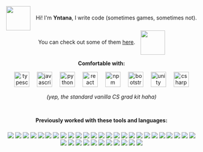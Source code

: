 <p align="center">
  <img src="https://github.com/user-attachments/assets/f620f9ba-5b71-4ef3-be29-5e406e58625e" align="center" width="64" style="vertical-align: middle;" />
  <span style="margin: 0 10px;">
    Hi! I'm <b>Yntana</b>, I write code (sometimes games, sometimes not). 
    You can check out some of them 
    <a href="https://vintana.itch.io/">here</a>.
  </span>
  <img src="https://github.com/user-attachments/assets/d4a9ad0d-c92d-4a6b-8f50-d44df4ec6a96" width="64" align="center" style="vertical-align: middle;" />
</p>

<p align="center"><b>Comfortable with:</b></p>
<div align="center">
  <img src="https://cdn.jsdelivr.net/gh/devicons/devicon/icons/typescript/typescript-original.svg" height="40" alt="typescript logo"  />
  <img width="12" />
  <img src="https://cdn.jsdelivr.net/gh/devicons/devicon/icons/javascript/javascript-original.svg" height="40" alt="javascript logo"  />
  <img width="12" />
  <img src="https://cdn.jsdelivr.net/gh/devicons/devicon/icons/python/python-original.svg" height="40" alt="python logo"  />
  <img width="12" />
  <img src="https://cdn.jsdelivr.net/gh/devicons/devicon/icons/react/react-original.svg" height="40" alt="react logo"  />
  <img width="12" />
  <img src="https://cdn.jsdelivr.net/gh/devicons/devicon/icons/npm/npm-original-wordmark.svg" height="40" alt="npm logo"  />
  <img width="12" />
  <img src="https://cdn.jsdelivr.net/gh/devicons/devicon/icons/bootstrap/bootstrap-original.svg" height="40" alt="bootstrap logo"  />
  <img width="12" />
  <img src="https://cdn.jsdelivr.net/gh/devicons/devicon/icons/unity/unity-original.svg" height="40" alt="unity logo"  />
  <img width="12" />
  <img src="https://cdn.jsdelivr.net/gh/devicons/devicon/icons/csharp/csharp-original.svg" height="40" alt="csharp logo"  />
</div>
<p align="center"><i>(yep, the standard vanilla CS grad kit haha)</i></p>
<br clear="both">

<p align="center"><b>Previously worked with these tools and languages:</b></p>

###
<div align="center">

  <img src="https://img.shields.io/badge/c-%2300599C.svg?style=plastic&logo=c&logoColor=white" />
  <img src="https://img.shields.io/badge/c%23-%23239120.svg?style=plastic&logo=csharp&logoColor=white" />
  <img src="https://img.shields.io/badge/c++-%2300599C.svg?style=plastic&logo=c%2B%2B&logoColor=white" />
  <img src="https://img.shields.io/badge/css3-%231572B6.svg?style=plastic&logo=css3&logoColor=white" />
  <img src="https://img.shields.io/badge/go-%2300ADD8.svg?style=plastic&logo=go&logoColor=white" />
  <img src="https://img.shields.io/badge/html5-%23E34F26.svg?style=plastic&logo=html5&logoColor=white" />
  <img src="https://img.shields.io/badge/java-%23ED8B00.svg?style=plastic&logo=openjdk&logoColor=white" />
  <img src="https://img.shields.io/badge/javascript-%23323330.svg?style=plastic&logo=javascript&logoColor=%23F7DF1E" />
  <img src="https://img.shields.io/badge/php-%23777BB4.svg?style=plastic&logo=php&logoColor=white" />
  <img src="https://img.shields.io/badge/PowerShell-%235391FE.svg?style=plastic&logo=powershell&logoColor=white" />
  <img src="https://img.shields.io/badge/python-3670A0?style=plastic&logo=python&logoColor=ffdd54" />
  <img src="https://img.shields.io/badge/bash_script-%23121011.svg?style=plastic&logo=gnu-bash&logoColor=white" />
  <img src="https://img.shields.io/badge/typescript-%23007ACC.svg?style=plastic&logo=typescript&logoColor=white" />
  <img src="https://img.shields.io/badge/Windows%20Terminal-%234D4D4D.svg?style=plastic&logo=windows-terminal&logoColor=white" />
  <img src="https://img.shields.io/badge/AWS-%23FF9900.svg?style=plastic&logo=amazon-aws&logoColor=white" />
  <img src="https://img.shields.io/badge/Cloudflare-F38020?style=plastic&logo=Cloudflare&logoColor=white" />
  <img src="https://img.shields.io/badge/Electron-191970?style=plastic&logo=Electron&logoColor=white" />
  <img src="https://img.shields.io/badge/flask-%23000.svg?style=plastic&logo=flask&logoColor=white" />
  <img src="https://img.shields.io/badge/NPM-%23CB3837.svg?style=plastic&logo=npm&logoColor=white" />
  <img src="https://img.shields.io/badge/node.js-6DA55F?style=plastic&logo=node.js&logoColor=white" />
  <img src="https://img.shields.io/badge/react-%2320232a.svg?style=plastic&logo=react&logoColor=%2361DAFB" />
  <img src="https://img.shields.io/badge/SASS-hotpink.svg?style=plastic&logo=SASS&logoColor=white" />
  <img src="https://img.shields.io/badge/vite-%23646CFF.svg?style=plastic&logo=vite&logoColor=white" />
  <img src="https://img.shields.io/badge/bootstrap-%238511FA.svg?style=plastic&logo=bootstrap&logoColor=white" />
  <img src="https://img.shields.io/badge/gunicorn-%298729.svg?style=plastic&logo=gunicorn&logoColor=white" />
  <img src="https://img.shields.io/badge/nginx-%23009639.svg?style=plastic&logo=nginx&logoColor=white" />
  <img src="https://img.shields.io/badge/MariaDB-003545?style=plastic&logo=mariadb&logoColor=white" />
  <img src="https://img.shields.io/badge/mysql-4479A1.svg?style=plastic&logo=mysql&logoColor=white" />
  <img src="https://img.shields.io/badge/Aseprite-FFFFFF?style=plastic&logo=Aseprite&logoColor=#7D929E" />
  <img src="https://img.shields.io/badge/Gimp-657D8B?style=plastic&logo=gimp&logoColor=FFFFFF" />
  <img src="https://img.shields.io/badge/Krita-203759?style=plastic&logo=krita&logoColor=EEF37B" />
  <img src="https://img.shields.io/badge/figma-%23F24E1E.svg?style=plastic&logo=figma&logoColor=white" />
  <img src="https://img.shields.io/badge/github-%23121011.svg?style=plastic&logo=github&logoColor=white" />
  <img src="https://img.shields.io/badge/git-%23F05033.svg?style=plastic&logo=git&logoColor=white" />
  <img src="https://img.shields.io/badge/bitbucket-%230047B3.svg?style=plastic&logo=bitbucket&logoColor=white" />
  <img src="https://img.shields.io/badge/Postman-FF6C37?style=plastic&logo=postman&logoColor=white" />
